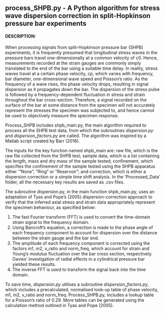 ## process_SHPB.py - A Python algorithm for stress wave dispersion correction in split-Hopkinson pressure bar experiments

#### DESCRIPTION:
When processing signals from split-Hopkinson pressure bar (SHPB) experiments, it is frequently presumed that longitudinal stress waves in the pressure bars travel one-dimensionally at a common velocity of c0. Hence, measurements recorded at the strain gauges are commonly simply translated to the end of the bar using a suitable time delay. In reality, stress waves travel at a certain phase velocity, cp, which varies with frequency, bar diameter, one-dimensional wave speed and Poisson’s ratio. As the frequency of a wave rises, the phase velocity drops, resulting in signal dispersion as it propagates down the bar. The dispersion of the stress pulse is followed by a frequency-dependent fluctuation in stress and strain throughout the bar cross-section. Therefore, a signal recorded on the surface of the bar at some distance from the specimen will not accurately represent the stresses the specimen was subjected to, and hence cannot be used to objectively measure the specimen response.

Process_SHPB includes shpb_main.py, the main algorithm required to process all the SHPB test data, from which the subroutines *dispersion.py* and *dispersion_factors.py* are called. The algorithm was inspired by a Matlab script created by Barr (2016).

The inputs for the key function named shpb_main are: raw file, which is the raw file collected from the SHPB test; sample data, which is a list containing the length, mass and dry mass of the sample tested; confinement, which specifies the confinement of the sample tested using the SHPB apparatus either ‘”None”, “Ring” or “Reservoir”; and correction, which is either a dispersion correction or a simple time shift analysis. In the 'Processed_Data' folder, all the necessary key results are saved as .csv files.

The subroutine dispersion.py, in the main function shpb_main.py, uses an adaptation of Tyas and Pope’s (2005) dispersion-correction approach to verify that the inferred axial stress and strain data appropriately represent the specimen behaviour, as specified below:

1.	The fast Fourier transform (FFT) is used to convert the time-domain strain signal to the frequency domain.
2.	Using Bancroft’s equation, a correction is made to the phase angle of each frequency component to account for dispersion over the distance between the strain gauge and the bar end. 
3.	The amplitude of each frequency component is corrected using the factors m1, m2, v_ratio and norm_freq, which account for strain and Young’s modulus fluctuation over the bar cross section, respectively. Davies’ investigation of radial effects in a cylindrical pressure bar yielded these results.
4.	The inverse FFT is used to transform the signal back into the time domain.

To save time, *dispersion.py* utilises a subroutine *dispersion_factors.py*, which includes a precalculated, normalised look-up table of phase velocity, m1, m2, v_ratio and norm_freq. Process_SHPB.py, includes a lookup table for a Poisson’s ratio of 0.29. More tables can be generated using the calculation method outlined in Tyas and Pope (2005).

